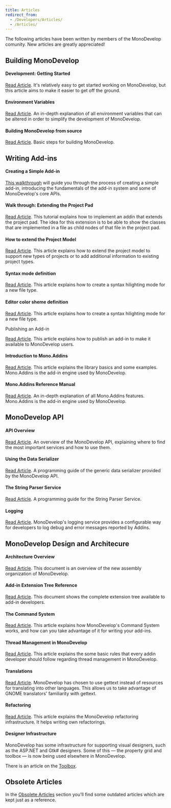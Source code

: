 ```yaml
---
title: Articles
redirect_from:
  - /Developers/Articles/
  - /Articles/
---
```


The following articles have been written by members of the MonoDevelop comunity. New articles are greatly appreciated!

Building MonoDevelop
--------------------

#### Development: Getting Started

[Read Article](/developers/articles/development-getting-started/ "Developers/Articles/Development: Getting Started"). It's relatively easy to get started working on MonoDevelop, but this article aims to make it easier to get off the ground.

#### Environment Variables

[Read Article](/developers/articles/environment-variables/ "Developers/Articles/Environment_Variables"). An in-depth explanation of all environment variables that can be altered in order to simplify the development of MonoDevelop. 

#### Building MonoDevelop from source

[Read Article](/developers/building-monodevelop/). Basic steps for building MonoDevelop. 

Writing Add-ins
---------------

#### Creating a Simple Add-in

[This walkthrough](/developers/articles/creating-a-simple-add-in/ "Developers/Articles/Creating a Simple Add-in") will guide you through the process of creating a simple add-in, introducing the fundamentals of the add-in system and some of MonoDevelop's core APIs.

#### Walk through: Extending the Project Pad

[Read Article](/developers/articles/extending-the-project-pad/ "Developers/Articles/Extending_the_Project_Pad"). This tutorial explains how to implement an addin that extends the project pad. The idea for this extension is to be able to show the classes that are implemented in a file as child nodes of that file in the project pad.

#### How to extend the Project Model

[Read Article](/developers/articles/how-to-extend-the-project-model/ "Developers/Articles/How_to_extend_the_Project_Model"). This article explains how to extend the project model to support new types of projects or to add additional information to existing project types.

#### Syntax mode definition

[Read Article](/developers/articles/syntax-mode-definition/ "Developers/Articles/Syntax Mode Definition"). This article explains how to create a syntax hilighting mode for a new file type.

#### Editor color sheme definition 

[Read Article](/developers/articles/color-sheme-definition/ "Developers/Articles/Color Sheme Definition"). This article explains how to create a syntax hilighting mode for a new file type.

Publishing an Add-in

[Read Article](/developers/articles/publishing-an-addin/ "Developers/Articles/Publishing an Addin"). This article explains how to publish an add-in to make it available to MonoDevelop users.

#### Introduction to Mono.Addins

[Read Article](http://www.mono-project.com/Introduction_to_Mono.Addins "http://www.mono-project.com/Introduction_to_Mono.Addins"). This article explains the library basics and some examples. Mono.Addins is the add-in engine used by MonoDevelop.

#### Mono.Addins Reference Manual

[Read Article](http://www.mono-project.com/Mono.Addins_Reference_Manual "http://www.mono-project.com/Mono.Addins_Reference_Manual"). An in-depth explanation of all Mono.Addins features. Mono.Addins is the add-in engine used by MonoDevelop.

MonoDevelop API
---------------

#### API Overview

[Read Article](/developers/articles/api-overview/ "Developers/Articles/API Overview"). An overview of the MonoDevelop API, explaining where to find the most important services and how to use them.

#### Using the Data Serializer

[Read Article](/developers/articles/using-the-data-serializer/ "Developers/Articles/Using The Data Serializer"). A programming guide of the generic data serializer provided by the MonoDevelop API.

#### The String Parser Service

[Read Article](/developers/articles/the-string-parser-service/ "Developers/Articles/The String Parser Service"). A programming guide for the String Parser Service.

#### Logging

[Read Article](/developers/articles/logging/ "Developers/Articles/Logging"). MonoDevelop's logging service provides a configurable way for developers to log debug and error messages reported by Addins.

MonoDevelop Design and Architecure
----------------------------------

#### Architecture Overview

[Read Article](/developers/articles/architecture-overview/ "Developers/Articles/Architecture_Overview"). This document is an overview of the new assembly organization of MonoDevelop.

#### Add-in Extension Tree Reference

[Read Article](/developers/articles/extension-tree-reference/ "Developers/Articles/Extension_Tree_Reference"). This document shows the complete extension tree available to add-in developers.

#### The Command System

[Read Article](/developers/articles/the-command-system/ "Developers/Articles/The_Command_System"). This article explains how MonoDevelop's Command System works, and how can you take advantage of it for writing your add-ins.

#### Thread Management in MonoDevelop

[Read Article](/developers/articles/thread-management/ "Developers/Articles/Thread_Management"). This article explains the some basic rules that every addin developer should follow regarding thread management in MonoDevelop.

#### Translations

[Read Article](/developers/articles/translations/ "Developers/Articles/Translations"). MonoDevelop has chosen to use gettext instead of resources for translating into other languages. This allows us to take advantage of GNOME translators' familiarity with gettext.

#### Refactoring

[Read Article](/developers/articles/refactoring/ "Developers/Articles/Refactoring"). This article explains the MonoDevelop refactoring infrastructure. It helps writing own refactorings.

#### Designer Infrastructure

MonoDevelop has some infrastructure for supporting visual designers, such as the ASP.NET and Gtk# designers. Some of this — the property grid and toolbox — is now being used elsewhere in MonoDevelop.

There is an article on the [Toolbox](/developers/articles/toolbox/ "Developers/Articles/Toolbox").

Obsolete Articles
-----------------

In the [Obsolete Articles](/archived/developers/articles/obsolete-articles/ "Developers/Obsolete_Articles") section you'll find some outdated articles which are kept just as a reference.
